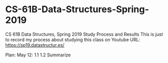 # CS-61B-Data-Structures-Spring-2019
CS 61B Data Structures, Spring 2019 Study Process and Results
This is just to record my process about studying this class on Youtube
URL:
https://sp19.datastructur.es/

Plan:
May 12:
1.1
1.2
Summarize
